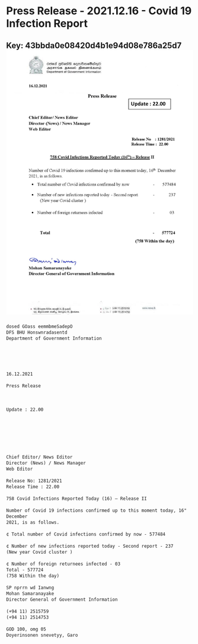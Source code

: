 # Press Release - 2021.12.16 - Covid 19 Infection Report 
Key: 43bbda0e08420d4b1e94d08e786a25d7 
![img](img/43bbda0e08420d4b1e94d08e786a25d7.jpg)
---
```
dosed GOass eemmbmeSadepO
DFS BHU Honswnradasentd
Department of Government Information

 

 

16.12.2021

Press Release

 

Update : 22.00

 

 

 

Chief Editor/ News Editor
Director (News) / News Manager
Web Editor

Release No: 1281/2021
Release Time : 22.00

758 Covid Infections Reported Today (16) — Release II

Number of Covid 19 infections confirmed up to this moment today, 16" December
2021, is as follows.

¢ Total number of Covid infections confirmed by now - 577484

¢ Number of new infections reported today - Second report - 237
(New year Covid cluster )

¢ Number of foreign returnees infected - 03
Total - 577724
(758 Within the day)

SP nprrn wd Ianwng
Mohan Samaranayake
Director General of Government Information

(+94 11) 2515759
(+94 11) 2514753

GOD 100, omg 05
Doyerinsonen snevetyy, Garo

   

```

